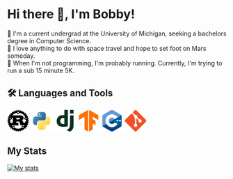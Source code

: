 # Hi there 👋, I'm Bobby!  
📖 I'm a current undergrad at the University of Michigan, seeking a bachelors degree in Computer Science.  
🚀 I love anything to do with space travel and hope to set foot on Mars someday.  
🏃 When I'm not programming, I'm probably running. Currently, I'm trying to run a sub 15 minute 5K.  
## 🛠️ Languages and Tools
<div id="tools">
  <img src="https://github.com/devicons/devicon/blob/master/icons/rust/rust-plain.svg" alt="" width=50 height=50/>
  <img src="https://github.com/devicons/devicon/blob/master/icons/python/python-original.svg" alt="" width=50 height=50/>
  <img src="https://github.com/devicons/devicon/blob/master/icons/django/django-plain.svg" alt="" width=50 height=50/>
  <img src="https://github.com/devicons/devicon/blob/master/icons/tensorflow/tensorflow-original.svg" alt="" width=50 height=50/>
  <img src="https://github.com/devicons/devicon/blob/master/icons/cplusplus/cplusplus-original.svg" alt="" width=50 height=50/>
  <img src="https://github.com/devicons/devicon/blob/master/icons/git/git-original.svg" alt="" width=50 height=50/>
</div>

## My Stats
[![My stats](https://github-readme-stats.vercel.app/api?username=bobby-palmer)](https://github.com/bobby-palmer/github-readme-stats)
